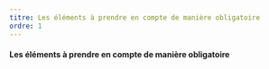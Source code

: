 ```yaml
---
titre: Les éléments à prendre en compte de manière obligatoire
ordre: 1
---
```


#### Les éléments à prendre en compte de manière obligatoire